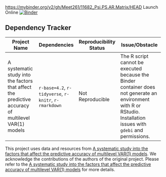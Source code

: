 https://mybinder.org/v2/gh/Meet261/11682_Psi.PS.AR.Matrix/HEAD
Launch Online [![Binder](https://mybinder.org/badge_logo.svg)](https://notebooks.gesis.org/binder/v2/gh/Meet261/11682_Psi.PS.AR.Matrix/HEAD)
## Dependency Tracker

| **Project Name**                   | **Dependencies**                                                                                          | **Reproducibility Status** | **Issue/Obstacle**                                                                                                                                                 |
| ------------------------------- | --------------------------------------------------------------------------------------------------------- | -------------------------- | ------------------------------------------------------------------------------------------------------------------------------------------------------------------ |
| A systematic study into the factors that affect the predictive accuracy of multilevel VAR(1) models            | `r-base=4.2`, `r-tidyverse`, `r-knitr`, `r-rmarkdown`                                                     | Not Reproducible           | The R script cannot be executed because the Binder container does not generate an environment with R or RStudio. Installation issues with `gdebi` and permissions. |

This project uses data and resources from [A systematic study into the factors that affect the predictive accuracy of multilevel VAR(1) models](https://osf.io/rs6un/). We acknowledge the contributions of the authors of the original project. Please refer to the [A systematic study into the factors that affect the predictive accuracy of multilevel VAR(1) models](https://osf.io/rs6un/) for more details.
